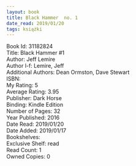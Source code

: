 ```yaml
---
layout: book
title: Black Hammer  no. 1
date_read: 2019/01/20
tags: książki
---
```


Book Id: 31182824<br />
Title: Black Hammer #1<br />
Author: Jeff Lemire<br />
Author l-f: Lemire, Jeff<br />
Additional Authors: Dean Ormston, Dave    Stewart<br />
ISBN: <br />
My Rating: 5<br />
Average Rating: 3.95<br />
Publisher: Dark Horse<br />
Binding: Kindle Edition<br />
Number of Pages: 32<br />
Year Published: 2016<br />
Date Read: 2019/01/20<br />
Date Added: 2019/01/17<br />
Bookshelves: <br />
Exclusive Shelf: read<br />
Read Count: 1<br />
Owned Copies: 0<br />


